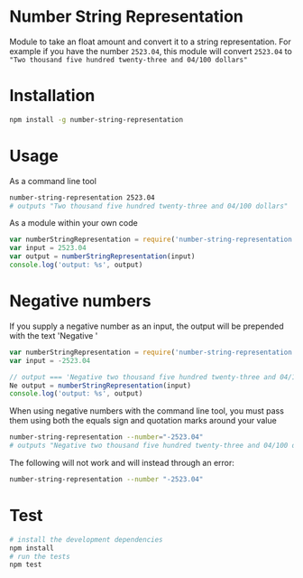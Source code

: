 # Number String Representation

Module to take an float amount and convert it to a string representation. For example if you have the number `2523.04`, this module will convert `2523.04` to `"Two thousand five hundred twenty-three and 04/100 dollars"`

# Installation

```bash
npm install -g number-string-representation
```

# Usage

As a command line tool
```bash
number-string-representation 2523.04
# outputs "Two thousand five hundred twenty-three and 04/100 dollars"
```

As a module within your own code

```javascript
var numberStringRepresentation = require('number-string-representation')
var input = 2523.04
var output = numberStringRepresentation(input)
console.log('output: %s', output)
```

# Negative numbers
If you supply a negative number as an input, the output will be prepended with the text 'Negative '

```javascript
var numberStringRepresentation = require('number-string-representation')
var input = -2523.04

// output === 'Negative two thousand five hundred twenty-three and 04/100 dollars'
Ne output = numberStringRepresentation(input)
console.log('output: %s', output)
```

When using negative numbers with the command line tool, you must pass them using both the equals sign and quotation marks around your value

```bash
number-string-representation --number="-2523.04"
# outputs "Negative two thousand five hundred twenty-three and 04/100 dollars"
```

The following will not work and will instead through an error:
```bash
number-string-representation --number "-2523.04"
```

# Test

```bash
# install the development dependencies
npm install
# run the tests
npm test
```
